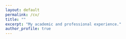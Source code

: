 ```yaml
---
layout: default
permalink: /cv/
title: ""
excerpt: "My academic and professional experience."
author_profile: true
---
```


<style>

  /* Main container */
.cv-container {
  max-width: 900px;
  margin: 2rem auto;
  background: #fff;
  padding: 2rem;
  border-radius: 8px;
  box-shadow: 0 4px 8px rgba(0,0,0,0.1);
}

/* Header section */
.cv-header {
  display: flex;
  justify-content: space-between;
  align-items: center;
  flex-wrap: nowrap;
  gap: 12px;
  margin-bottom: 1rem;
}

/* Header title */
.cv-header h1 {
  font-size: 1.6rem;
  font-weight: bold;
  color: #6d4195;
  display: flex;
  align-items: center;
  gap: 8px;
  margin: 0;
  white-space: nowrap;
}

/* Document Icon */
.cv-header i {
  font-size: 1.5rem;
  color: #6d4195;
}

/* Download button */
.cv-download-btn {
  display: inline-flex;
  align-items: center;
  gap: 6px;
  background: #6d4195;
  color: white;
  font-weight: bold;
  padding: 6px 12px;
  font-size: 0.9rem;
  border-radius: 6px;
  text-decoration: none;
  border: none;
  transition: background 0.3s, transform 0.2s;
  white-space: nowrap;
}

.cv-download-btn i {
  font-size: 1.2rem;
  color: white !important;
}

.cv-download-btn:hover {
  background: #4b2a66;
  transform: scale(1.05);
}

/* PDF Preview container */
.iframe-wrapper {
  overflow: hidden;
  border-radius: 8px;
  box-shadow: 0 2px 6px rgba(0,0,0,0.15);
  text-align: center;
}

/* PDF Canvas */
#pdf-viewer {
  width: 100%;
  max-width: 800px;
  display: block;
  margin: auto;
  border-radius: 8px;
}

/* Mobile adjustments */
@media (max-width: 768px) {
  .cv-header {
    flex-wrap: nowrap;
    gap: 10px;
  }

  .cv-header h1 {
    font-size: 1.4rem;
  }

  .cv-download-btn {
    font-size: 0.8rem;
    padding: 5px 10px;
  }
}


<div class="cv-container">
  <!-- Header -->
  <div class="cv-header">
    <h1>
      <i class="fa-solid fa-file-lines"></i> Curriculum Vitae
    </h1>
    <a href="{{ site.baseurl }}/assets/resumes v_final.pdf" class="cv-download-btn" download="Cheng Wu's CV.pdf">
      <i class="fa-solid fa-download"></i> Download CV (PDF)
    </a>
  </div>

  <!-- PDF Preview (Using PDF.js) -->
  <div class="iframe-wrapper">
    <canvas id="pdf-viewer"></canvas>
  </div>
</div>


<!-- 引入 PDF.js -->
<script src="https://cdnjs.cloudflare.com/ajax/libs/pdf.js/2.14.305/pdf.min.js"></script>

<script>
  document.addEventListener("DOMContentLoaded", function () {
    var url = "{{ site.baseurl }}/assets/resumes v_final.pdf"; // PDF 文件路径

    var loadingTask = pdfjsLib.getDocument(url);
    loadingTask.promise.then(function(pdf) {
      pdf.getPage(1).then(function(page) {
        var scale = 1.5; // 调整缩放比例
        var viewport = page.getViewport({ scale: scale });

        var canvas = document.getElementById('pdf-viewer');
        var context = canvas.getContext('2d');
        canvas.height = viewport.height;
        canvas.width = viewport.width;

        var renderContext = {
          canvasContext: context,
          viewport: viewport
        };
        page.render(renderContext);
      });
    });
  });
</script>
